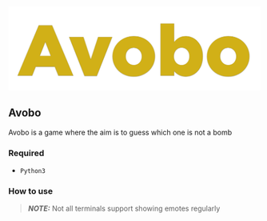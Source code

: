 ![avobo](https://github.com/Wahyunaa/avobo/blob/main/zNf_assets/avobo.png)

## Avobo
Avobo is a game where the aim is to guess which one is not a bomb</p>


### Required
  - `Python3`
### How to use


> **_NOTE:_** Not all terminals support showing emotes regularly
